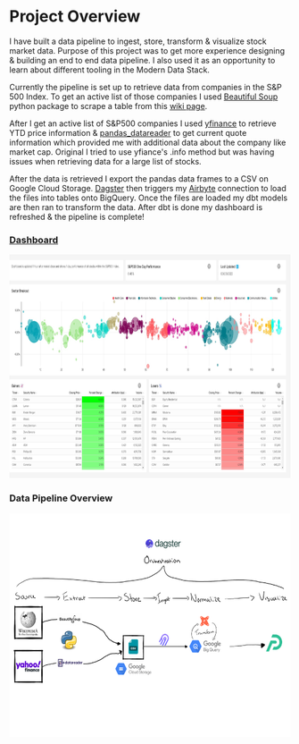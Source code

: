 # Project Overview
I have built a data pipeline to ingest, store, transform & visualize stock market data. Purpose of this project was to get more experience designing & building an end to end data pipeline. I also used it as an opportunity to learn about different tooling in the Modern Data Stack. 

Currently the pipeline is set up to retrieve data from companies in the S&P 500 Index. To get an active list of those companies I used [Beautiful Soup](https://beautiful-soup-4.readthedocs.io/en/latest/) python package to scrape a table from this [wiki page](https://en.wikipedia.org/wiki/List_of_S%26P_500_companies).

After I get an active list of S&P500 companies I used [yfinance](https://github.com/ranaroussi/yfinance ) to retrieve YTD price information & [pandas_datareader](https://pandas-datareader.readthedocs.io/en/latest/readers/yahoo.html) to get current quote information which provided me with additional data about the company like market cap. Original I tried to use yfiance's .info method but was having issues when retrieving data for a large list of stocks. 

After the data is retrieved I export the pandas data frames to a CSV on Google Cloud Storage. [Dagster](https://github.com/dagster-io/dagster) then triggers my [Airbyte](https://github.com/airbytehq/airbyte) connection to load the files into tables onto BigQuery. Once the files are loaded my dbt models are then ran to transform the data. After dbt is done my dashboard is refreshed & the pipeline is complete!

### **[Dashboard](https://0b99782f.us2a.app.preset.io:443/r/3)**

 <a href="https://0b99782f.us2a.app.preset.io:443/r/3" target="_blank"> <img src="Assets\dashboard.jpg" alt="dashboard"  width="650" height="400"/> </a>


### **Data Pipeline Overview**
  <img src="Assets\stock-market-data-pipeline.png" alt="postgresSQL logo"  width="650" height="400"/>




